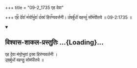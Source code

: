 +++
title = "09-2_1735 एह देवा"

+++
ए꣢꣫ह दे꣣वा꣡ म꣢यो꣣भु꣡वा꣢ द꣣स्रा꣡ हिर꣢꣯ण्यवर्त्तनी। उ꣣षर्बु꣡धो꣢ वहन्तु꣣ सो꣡म꣢पीतये ॥ 09-2:1735 ॥

<div class="js_include" newlevelforh1="2" title="विश्वास-शाकल-प्रस्तुतिः" unfilled url="/vedAH_Rk/shAkalam/saMhitA/vishvAsa-prastutiH/01/092/18_eha_devA.md">
<details open><summary><h2>विश्वास-शाकल-प्रस्तुतिः ...{Loading}...</h2></summary>


एह दे॒वा म॑यो॒भुवा॑ द॒स्रा हिर॑ण्यवर्तनी ।  
उ॒ष॒र्बुधो॑ वहन्तु॒ सोम॑पीतये ॥

</details>
</div>